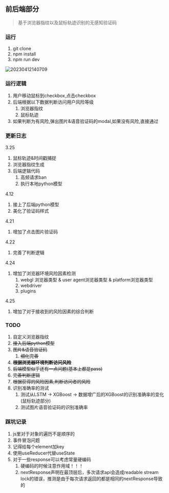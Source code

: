 ## 前后端部分

> 基于浏览器指纹以及鼠标轨迹识别的无感知验证码

### 运行

1. git clone
2. npm install
3. npm run dev

![20230412140709](https://typora-1309407228.cos.ap-shanghai.myqcloud.com/20230412140709.png)

### 运行逻辑

1. 用户移动鼠标到checkbox,点击checkbox
2. 后端根据以下数据判断访问用户风险等级
   1. 浏览器指纹
   2. 鼠标轨迹
3. 如果判断为有风险,弹出图片&语音验证码的modal,如果没有风险,直接通过

### 更新日志

3.25
1. 鼠标轨迹&时间戳捕捉
2. 浏览器指纹生成
3. 后端逻辑代码
   1. 高频请求ban
   2. 执行本地python模型

4.12
1. 接上了后端python模型
2. 美化了验证码样式

4.21
1. 增加了点击图片验证码

4.22
1. 完善了判断逻辑

4.24
1. 增加了浏览器环境风险因素检测
   1. webgl 浏览器类型 & user agent浏览器类型 & platform浏览器类型
   2. webdriver
   3. plugins

4.25
1. 增加了对于接收到的风险因素的综合判断

### TODO

1. 自定义浏览器指纹
2. ~~接入后端python模型~~
3. ~~图片&语音验证码~~
   1. ~~细化完善~~
4. ~~**根据浏览器环境判断访问风险**~~
5. ~~后端模型似乎还有一点问题(基本上都是pass)~~
6. ~~完善判断逻辑~~
7. ~~根据获得的风险因素,判断访问者的风险~~
8. 识别准确率的测试
   1. 测试从LSTM -> XGBoost -> 数据增广后的XGBoost的识别准确率的变化(鼠标轨迹部分)
   2. 测试图片语音验证码的识别准确率

### 踩坑记录

1. js里对于对象的遍历不是顺序的
2. 事件冒泡问题
3. 记得给每个element加key
4. 使用useReducer代替useState
5. 对于一些response可以考虑常量硬编码
   1. 硬编码的时候注意作用域！！！
   2. nextResponse声明在最顶层后，多次请求api会造成readable stream lock的错误，推测是由于每次请求返回的都是相同的nextResponse导致的